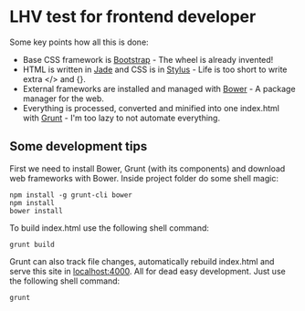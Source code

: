 # LHV test for frontend developer

Some key points how all this is done:
- Base CSS framework is [Bootstrap](http://getbootstrap.com) - The wheel is already invented!
- HTML is written in [Jade](http://jade-lang.com) and CSS is in [Stylus](https://learnboost.github.io/stylus/) - Life is too short to write extra </> and {}.
- External frameworks are installed and managed with [Bower](http://bower.io) - A package manager for the web.
- Everything is processed, converted and minified into one index.html with [Grunt](http://gruntjs.com) -  I'm too lazy to not automate everything.

## Some development tips
First we need to install Bower, Grunt (with its components) and download web frameworks with Bower. Inside project folder do some shell magic:
```
npm install -g grunt-cli bower
npm install
bower install
```

To build index.html use the following shell command:
```
grunt build
```

Grunt can also track file changes, automatically rebuild index.html and serve this site in [localhost:4000](). All for dead easy development. Just use the following shell command:
```
grunt
```
